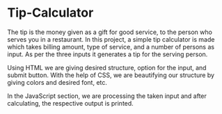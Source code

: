 # Tip-Calculator

The tip is the money given as a gift for good service, to the person who serves you in a restaurant. In this project, 
a simple tip calculator is made which takes billing amount, type of service, and a number of persons as input. 
As per the three inputs it generates a tip for the serving person.

Using HTML we are giving desired structure, option for the input, and submit button. With the help of CSS, 
we are beautifying our structure by giving colors and desired font, etc.

In the JavaScript section, we are processing the taken input and after calculating, the respective output is printed.

